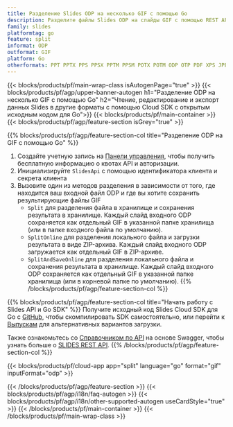 ```yaml
---
title: Разделение Slides ODP на несколько GIF с помощью Go
description: Разделите файлы Slides ODP на слайды GIF с помощью REST API и Go SDK с открытым исходным кодом
family: slides
platformtag: go
feature: split
informat: ODP
outformat: GIF
platform: Go
otherformats: PPT PPTX PPS PPSX PPTM PPSM POTX POTM ODP OTP PDF XPS JPEG PNG BMP TIFF SVG HTML5 MD XAML
---
```


{{< blocks/products/pf/main-wrap-class isAutogenPage="true" >}}
{{< blocks/products/pf/agp/upper-banner-autogen h1="Разделение ODP на несколько GIF с помощью Go" h2="Чтение, редактирование и экспорт данных Slides в другие форматы с помощью Cloud SDK с открытым исходным кодом для Go">}}
{{< blocks/products/pf/main-container >}}
{{< blocks/products/pf/agp/feature-section isGrey="true" >}}

{{% blocks/products/pf/agp/feature-section-col title="Разделение ODP на GIF с помощью Go" %}}
1. Создайте учетную запись на <a href="https://dashboard.aspose.cloud/">Панели управления</a>, чтобы получить бесплатную информацию о квотах API и авторизации.
1. Инициализируйте ```SlidesApi``` с помощью идентификатора клиента и секрета клиента
1. Вызовите один из методов разделения в зависимости от того, где находится ваш входной файл ODP и где вы хотите сохранить результирующие файлы GIF
    - ```Split``` для разделения файла в хранилище и сохранения результата в хранилище. Каждый слайд входного ODP сохраняется как отдельный GIF в указанной папке хранилища (или в папке входного файла по умолчанию).
    - ```SplitOnline``` для разделения локального файла и загрузки результата в виде ZIP-архива. Каждый слайд входного ODP загружается как отдельный GIF в ZIP-архиве.
    - ```SplitAndSaveOnline``` для разделения локального файла и сохранения результата в хранилище. Каждый слайд входного ODP сохраняется как отдельный GIF в указанной папке хранилища (или в корневой папке по умолчанию).
{{% /blocks/products/pf/agp/feature-section-col %}}

{{% blocks/products/pf/agp/feature-section-col title="Начать работу с Slides API и Go SDK" %}}
Получите исходный код Slides Cloud SDK для Go с [GitHub](https://github.com/aspose-slides-cloud/aspose-slides-cloud-go), чтобы скомпилировать SDK самостоятельно, или перейти к [Выпускам](https://releases.aspose.cloud/) для альтернативных вариантов загрузки.

Также ознакомьтесь со [Справочником по API](https://apireference.aspose.cloud/slides/) на основе Swagger, чтобы узнать больше о [SLIDES REST API](https://products.aspose.cloud/slides/curl/).
{{% /blocks/products/pf/agp/feature-section-col %}}

{{< blocks/products/pf/cloud-app app="split" language="go" format="gif" inputFormat="odp" >}}

{{< /blocks/products/pf/agp/feature-section >}}
{{< blocks/products/pf/agp/i18n/faq-autogen >}}
{{< blocks/products/pf/agp/i18n/other-supported-autogen useCardStyle="true" >}}
{{< /blocks/products/pf/main-container >}}
{{< /blocks/products/pf/main-wrap-class >}}